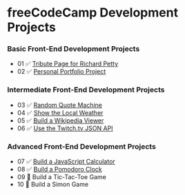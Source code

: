 # freeCodeCamp Development Projects

### Basic Front-End Development Projects

- 01 ✅ [Tribute Page for Richard Petty](https://codepen.io/corrinachow/full/mpNOWw/)
- 02 ✅ [Personal Portfolio Project](https://codepen.io/JoeWeaver/full/aEJzog)

### Intermediate Front-End Development Projects

- 03 ✅ [Random Quote Machine](./random-quote-machine)
- 04 ✅ [Show the Local Weather](./local-weather-app)
- 05 ✅ [Build a Wikipedia Viewer](./wiki-viewer)
- 06 ✅ [Use the Twitch.tv JSON API](./twitch-json-api)

### Advanced Front-End Development Projects

- 07 ✅ [Build a JavaScript Calculator](./javascript-calculator/build)
- 08 ✅ [Build a Pomodoro Clock](./pomodoro-clock/build)
- 09 🚧 Build a Tic-Tac-Toe Game
- 10 🚧 Build a Simon Game